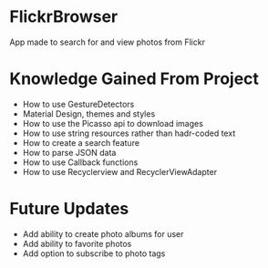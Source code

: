 # FlickrBrowser
 App made to search for and view photos from Flickr 
# Knowledge Gained From Project
* How to use GestureDetectors
* Material Design, themes and styles
* How to use the Picasso api to download images
* How to use string resources rather than hadr-coded text
* How to create a search feature 
* How to parse JSON data
* How to use Callback functions
* How to use Recyclerview and RecyclerViewAdapter
# Future Updates  
* Add ability to create photo albums for user
* Add ability to favorite photos
* Add option to subscribe to photo tags
